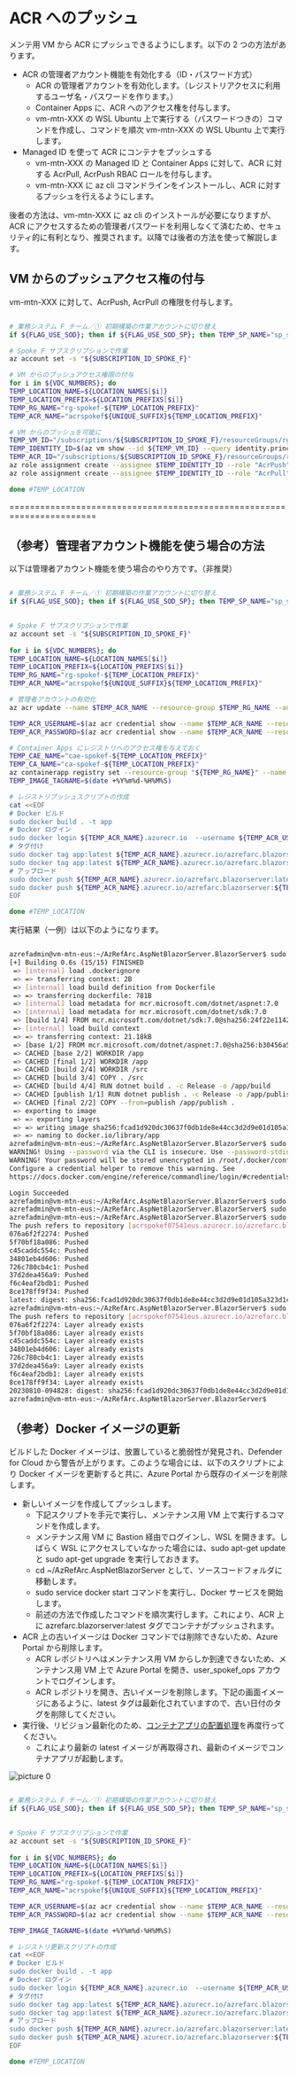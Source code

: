# ACR へのプッシュ

メンテ用 VM から ACR にプッシュできるようにします。以下の 2 つの方法があります。

- ACR の管理者アカウント機能を有効化する（ID・パスワード方式）
  - ACR の管理者アカウントを有効化します。（レジストリアクセスに利用するユーザ名・パスワードを作ります。）
  - Container Apps に、ACR へのアクセス権を付与します。
  - vm-mtn-XXX の WSL Ubuntu 上で実行する（パスワードつきの）コマンドを作成し、コマンドを順次 vm-mtn-XXX の WSL Ubuntu 上で実行します。
- Managed ID を使って ACR にコンテナをプッシュする
  - vm-mtn-XXX の Managed ID と Container Apps に対して、ACR に対する AcrPull, AcrPush RBAC ロールを付与します。
  - vm-mtn-XXX に az cli コマンドラインをインストールし、ACR に対するプッシュを行えるようにします。

後者の方法は、vm-mtn-XXX に az cli のインストールが必要になりますが、ACR にアクセスするための管理者パスワードを利用しなくて済むため、セキュリティ的に有利となり、推奨されます。以降では後者の方法を使って解説します。

## VM からのプッシュアクセス権の付与

vm-mtn-XXX に対して、AcrPush, AcrPull の権限を付与します。

```bash

# 業務システム F チーム／① 初期構築の作業アカウントに切り替え
if ${FLAG_USE_SOD}; then if ${FLAG_USE_SOD_SP}; then TEMP_SP_NAME="sp_spokef_dev"; az login --service-principal --username ${SP_APP_IDS[${TEMP_SP_NAME}]} --password ${SP_PWDS[${TEMP_SP_NAME}]} --tenant ${PRIMARY_DOMAIN_NAME} --allow-no-subscriptions; else az account clear; az login -u "user_spokef_dev@${PRIMARY_DOMAIN_NAME}" -p "${ADMIN_PASSWORD}"; fi; fi

# Spoke F サブスクリプションで作業
az account set -s "${SUBSCRIPTION_ID_SPOKE_F}"

# VM からのプッシュアクセス権限の付与 
for i in ${VDC_NUMBERS}; do
TEMP_LOCATION_NAME=${LOCATION_NAMES[$i]}
TEMP_LOCATION_PREFIX=${LOCATION_PREFIXS[$i]}
TEMP_RG_NAME="rg-spokef-${TEMP_LOCATION_PREFIX}"
TEMP_ACR_NAME="acrspokef${UNIQUE_SUFFIX}${TEMP_LOCATION_PREFIX}"

# VM からのプッシュを可能に
TEMP_VM_ID="/subscriptions/${SUBSCRIPTION_ID_SPOKE_F}/resourceGroups/rg-spokefmtn-${TEMP_LOCATION_PREFIX}/providers/Microsoft.Compute/virtualMachines/vm-mtn-${TEMP_LOCATION_PREFIX}"
TEMP_IDENTITY_ID=$(az vm show --id ${TEMP_VM_ID} --query identity.principalId -o tsv)
TEMP_ACR_ID="/subscriptions/${SUBSCRIPTION_ID_SPOKE_F}/resourceGroups/rg-spokef-${TEMP_LOCATION_PREFIX}/providers/Microsoft.ContainerRegistry/registries/${TEMP_ACR_NAME}"
az role assignment create --assignee $TEMP_IDENTITY_ID --role "AcrPush" --scope $TEMP_ACR_ID
az role assignment create --assignee $TEMP_IDENTITY_ID --role "AcrPull" --scope $TEMP_ACR_ID

done #TEMP_LOCATION

```

=======================================================================


## （参考）管理者アカウント機能を使う場合の方法

以下は管理者アカウント機能を使う場合のやり方です。（非推奨）

```bash

# 業務システム F チーム／① 初期構築の作業アカウントに切り替え
if ${FLAG_USE_SOD}; then if ${FLAG_USE_SOD_SP}; then TEMP_SP_NAME="sp_spokef_dev"; az login --service-principal --username ${SP_APP_IDS[${TEMP_SP_NAME}]} --password ${SP_PWDS[${TEMP_SP_NAME}]} --tenant ${PRIMARY_DOMAIN_NAME} --allow-no-subscriptions; else az account clear; az login -u "user_spokef_dev@${PRIMARY_DOMAIN_NAME}" -p "${ADMIN_PASSWORD}"; fi; fi

 
# Spoke F サブスクリプションで作業
az account set -s "${SUBSCRIPTION_ID_SPOKE_F}"
 
for i in ${VDC_NUMBERS}; do
TEMP_LOCATION_NAME=${LOCATION_NAMES[$i]}
TEMP_LOCATION_PREFIX=${LOCATION_PREFIXS[$i]}
TEMP_RG_NAME="rg-spokef-${TEMP_LOCATION_PREFIX}"
TEMP_ACR_NAME="acrspokef${UNIQUE_SUFFIX}${TEMP_LOCATION_PREFIX}"

# 管理者アカウントの有効化
az acr update --name $TEMP_ACR_NAME --resource-group $TEMP_RG_NAME --admin-enabled true

TEMP_ACR_USERNAME=$(az acr credential show --name $TEMP_ACR_NAME --resource-group $TEMP_RG_NAME --query username -o tsv)
TEMP_ACR_PASSWORD=$(az acr credential show --name $TEMP_ACR_NAME --resource-group $TEMP_RG_NAME --query passwords[0].value -o tsv)

# Container Apps にレジストリへのアクセス権を与えておく
TEMP_CAE_NAME="cae-spokef-${TEMP_LOCATION_PREFIX}"
TEMP_CA_NAME="ca-spokef-${TEMP_LOCATION_PREFIX}"
az containerapp registry set --resource-group "${TEMP_RG_NAME}" --name "${TEMP_CA_NAME}" --server ${TEMP_ACR_NAME}.azurecr.io --username ${TEMP_ACR_USERNAME} --password ${TEMP_ACR_PASSWORD}
TEMP_IMAGE_TAGNAME=$(date +%Y%m%d-%H%M%S)

# レジストリプッシュスクリプトの作成
cat <<EOF
# Docker ビルド
sudo docker build . -t app
# Docker ログイン
sudo docker login ${TEMP_ACR_NAME}.azurecr.io  --username ${TEMP_ACR_USERNAME} --password ${TEMP_ACR_PASSWORD}
# タグ付け
sudo docker tag app:latest ${TEMP_ACR_NAME}.azurecr.io/azrefarc.blazorserver:latest
sudo docker tag app:latest ${TEMP_ACR_NAME}.azurecr.io/azrefarc.blazorserver:${TEMP_IMAGE_TAGNAME}
# アップロード
sudo docker push ${TEMP_ACR_NAME}.azurecr.io/azrefarc.blazorserver:latest
sudo docker push ${TEMP_ACR_NAME}.azurecr.io/azrefarc.blazorserver:${TEMP_IMAGE_TAGNAME}
EOF

done #TEMP_LOCATION

```

実行結果（一例）は以下のようになります。

```bash

azrefadmin@vm-mtn-eus:~/AzRefArc.AspNetBlazorServer.BlazorServer$ sudo docker build . -t app
[+] Building 0.6s (15/15) FINISHED                                                                       docker:default
 => [internal] load .dockerignore                                                                                  0.1s
 => => transferring context: 2B                                                                                    0.0s
 => [internal] load build definition from Dockerfile                                                               0.0s
 => => transferring dockerfile: 781B                                                                               0.0s
 => [internal] load metadata for mcr.microsoft.com/dotnet/aspnet:7.0                                               0.2s
 => [internal] load metadata for mcr.microsoft.com/dotnet/sdk:7.0                                                  0.2s
 => [build 1/4] FROM mcr.microsoft.com/dotnet/sdk:7.0@sha256:24f22e1142432dea3a34d350686be77be5e454ccb9fab7c00d67  0.0s
 => [internal] load build context                                                                                  0.1s
 => => transferring context: 21.18kB                                                                               0.0s
 => [base 1/2] FROM mcr.microsoft.com/dotnet/aspnet:7.0@sha256:b30456a5d899c34443df908982f82ffb574412c848f30701b8  0.0s
 => CACHED [base 2/2] WORKDIR /app                                                                                 0.0s
 => CACHED [final 1/2] WORKDIR /app                                                                                0.0s
 => CACHED [build 2/4] WORKDIR /src                                                                                0.0s
 => CACHED [build 3/4] COPY . /src                                                                                 0.0s
 => CACHED [build 4/4] RUN dotnet build . -c Release -o /app/build                                                 0.0s
 => CACHED [publish 1/1] RUN dotnet publish . -c Release -o /app/publish                                           0.0s
 => CACHED [final 2/2] COPY --from=publish /app/publish .                                                          0.0s
 => exporting to image                                                                                             0.0s
 => => exporting layers                                                                                            0.0s
 => => writing image sha256:fcad1d920dc30637f0db1de8e44cc3d2d9e01d105a323d1c60f81a544c10ba8e                       0.0s
 => => naming to docker.io/library/app                                                                             0.0s
azrefadmin@vm-mtn-eus:~/AzRefArc.AspNetBlazorServer.BlazorServer$ sudo docker login acrspokef07541eus.azurecr.io  --username acrspokef07541eus --password xxxxxxxxxxxxxxxxxxxxxxxxxxxxxxxxxxxxxxxxxxxxxxxxxxxxxxxxx
WARNING! Using --password via the CLI is insecure. Use --password-stdin.
WARNING! Your password will be stored unencrypted in /root/.docker/config.json.
Configure a credential helper to remove this warning. See
https://docs.docker.com/engine/reference/commandline/login/#credentials-store

Login Succeeded
azrefadmin@vm-mtn-eus:~/AzRefArc.AspNetBlazorServer.BlazorServer$ sudo docker tag app:latest acrspokef07541eus.azurecr.io/azrefarc.blazorserver:latest
azrefadmin@vm-mtn-eus:~/AzRefArc.AspNetBlazorServer.BlazorServer$ sudo docker tag app:latest acrspokef07541eus.azurecr.io/azrefarc.blazorserver:20230810-094828
azrefadmin@vm-mtn-eus:~/AzRefArc.AspNetBlazorServer.BlazorServer$ sudo docker push acrspokef07541eus.azurecr.io/azrefarc.blazorserver:latest
The push refers to repository [acrspokef07541eus.azurecr.io/azrefarc.blazorserver]
076a6f2f2274: Pushed
5f70bf18a086: Pushed
c45caddc554c: Pushed
34801eb4d606: Pushed
726c780cb4c1: Pushed
37d2dea456a9: Pushed
f6c4eaf2bdb1: Pushed
8ce178ff9f34: Pushed
latest: digest: sha256:fcad1d920dc30637f0db1de8e44cc3d2d9e01d105a323d1c60f81a544c10ba8e size: 1996
azrefadmin@vm-mtn-eus:~/AzRefArc.AspNetBlazorServer.BlazorServer$ sudo docker push acrspokef07541eus.azurecr.io/azrefarc.blazorserver:20230810-094828
The push refers to repository [acrspokef07541eus.azurecr.io/azrefarc.blazorserver]
076a6f2f2274: Layer already exists
5f70bf18a086: Layer already exists
c45caddc554c: Layer already exists
34801eb4d606: Layer already exists
726c780cb4c1: Layer already exists
37d2dea456a9: Layer already exists
f6c4eaf2bdb1: Layer already exists
8ce178ff9f34: Layer already exists
20230810-094828: digest: sha256:fcad1d920dc30637f0db1de8e44cc3d2d9e01d105a323d1c60f81a544c10ba8e size: 1996
azrefadmin@vm-mtn-eus:~/AzRefArc.AspNetBlazorServer.BlazorServer$

```

## （参考）Docker イメージの更新

ビルドした Docker イメージは、放置していると脆弱性が発見され、Defender for Cloud から警告が上がります。このような場合には、以下のスクリプトにより Docker イメージを更新すると共に、Azure Portal から既存のイメージを削除します。

- 新しいイメージを作成してプッシュします。
  - 下記スクリプトを手元で実行し、メンテナンス用 VM 上で実行するコマンドを作成します。
  - メンテナンス用 VM に Bastion 経由でログインし、WSL を開きます。しばらく WSL にアクセスしていなかった場合には、sudo apt-get update と sudo apt-get upgrade を実行しておきます。
  - cd ~/AzRefArc.AspNetBlazorServer として、ソースコードフォルダに移動します。
  - sudo service docker start コマンドを実行し、Docker サービスを開始します。
  - 前述の方法で作成したコマンドを順次実行します。これにより、ACR 上に azrefarc.blazorserver:latest タグでコンテナがプッシュされます。
- ACR 上の古いイメージは Docker コマンドでは削除できないため、Azure Portal から削除します。
  - ACR レポジトリへはメンテナンス用 VM からしか到達できないため、メンテナンス用 VM 上で Azure Portal を開き、user_spokef_ops アカウントでログインします。
  - ACR レポジトリを開き、古いイメージを削除します。下記の画面イメージにあるように、latest タグは最新化されていますので、古い日付のタグを削除してください。
- 実行後、リビジョン最新化のため、[コンテナアプリの配置処理](62_05_コンテナアプリの配置.md)を再度行ってください。
  - これにより最新の latest イメージが再取得され、最新のイメージでコンテナアプリが起動します。

![picture 0](./images/a249359d4423f75e8e8e0b8ad447cb302a64be8c8484d39206c755a0f80dff9d.png)  

```bash

# 業務システム F チーム／① 初期構築の作業アカウントに切り替え
if ${FLAG_USE_SOD}; then if ${FLAG_USE_SOD_SP}; then TEMP_SP_NAME="sp_spokef_dev"; az login --service-principal --username ${SP_APP_IDS[${TEMP_SP_NAME}]} --password ${SP_PWDS[${TEMP_SP_NAME}]} --tenant ${PRIMARY_DOMAIN_NAME} --allow-no-subscriptions; else az account clear; az login -u "user_spokef_dev@${PRIMARY_DOMAIN_NAME}" -p "${ADMIN_PASSWORD}"; fi; fi

 
# Spoke F サブスクリプションで作業
az account set -s "${SUBSCRIPTION_ID_SPOKE_F}"
 
for i in ${VDC_NUMBERS}; do
TEMP_LOCATION_NAME=${LOCATION_NAMES[$i]}
TEMP_LOCATION_PREFIX=${LOCATION_PREFIXS[$i]}
TEMP_RG_NAME="rg-spokef-${TEMP_LOCATION_PREFIX}"
TEMP_ACR_NAME="acrspokef${UNIQUE_SUFFIX}${TEMP_LOCATION_PREFIX}"

TEMP_ACR_USERNAME=$(az acr credential show --name $TEMP_ACR_NAME --resource-group $TEMP_RG_NAME --query username -o tsv)
TEMP_ACR_PASSWORD=$(az acr credential show --name $TEMP_ACR_NAME --resource-group $TEMP_RG_NAME --query passwords[0].value -o tsv)

TEMP_IMAGE_TAGNAME=$(date +%Y%m%d-%H%M%S)

# レジストリ更新スクリプトの作成
cat <<EOF
# Docker ビルド
sudo docker build . -t app
# Docker ログイン
sudo docker login ${TEMP_ACR_NAME}.azurecr.io  --username ${TEMP_ACR_USERNAME} --password ${TEMP_ACR_PASSWORD}
# タグ付け
sudo docker tag app:latest ${TEMP_ACR_NAME}.azurecr.io/azrefarc.blazorserver:latest
sudo docker tag app:latest ${TEMP_ACR_NAME}.azurecr.io/azrefarc.blazorserver:${TEMP_IMAGE_TAGNAME}
# アップロード
sudo docker push ${TEMP_ACR_NAME}.azurecr.io/azrefarc.blazorserver:latest
sudo docker push ${TEMP_ACR_NAME}.azurecr.io/azrefarc.blazorserver:${TEMP_IMAGE_TAGNAME}
EOF

done #TEMP_LOCATION

```
